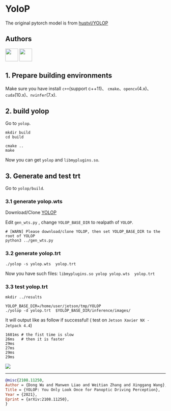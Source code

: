 YoloP
=====

The original pytorch model is from [hustvl/YOLOP](https://github.com/hustvl/YOLOP)

## Authors

<a href="https://github.com/ausk"><img src="https://avatars.githubusercontent.com/u/4545060?v=4?s=48" width="40px;" alt=""/></a> 
<a href="https://github.com/aliceint"><img src="https://avatars.githubusercontent.com/u/15520773?v=4?s=48" width="40px;" alt=""/></a> 

## 1. Prepare building environments

Make sure you have install `c++`(support c++11)、 `cmake`、`opencv`(4.x)、`cuda`(10.x)、`nvinfer`(7.x).


## 2. build yolop

Go to `yolop`.

```
mkdir build
cd build

cmake ..
make
```

Now you can get `yolop` and `libmyplugins.so`.


## 3. Generate and test trt

Go to `yolop/build`.

### 3.1 generate yolop.wts
Download/Clone [YOLOP](https://github.com/hustvl/YOLOP)

Edit `gen_wts.py` , change `YOLOP_BASE_DIR` to realpath of `YOLOP`.

```
# [WARN] Please download/clone YOLOP, then set YOLOP_BASE_DIR to the root of YOLOP
python3 ../gen_wts.py
```

### 3.2 generate yolop.trt
```
./yolop -s yolop.wts  yolop.trt
```

Now you have such files:  `libmyplugins.so yolop yolop.wts  yolop.trt`


### 3.3 test yolop.trt
```
mkdir ../results

YOLOP_BASE_DIR=/home/user/jetson/tmp/YOLOP
./yolop -d yolop.trt  $YOLOP_BASE_DIR/inference/images/
```

It will output like as follow if successful! ( test on `Jetson Xavier NX - Jetpack 4.4`)
```
1601ms # the fist time is slow
26ms   # then it is faster
29ms
27ms
29ms
29ms
```

![](https://user-images.githubusercontent.com/4545060/197756635-38348dc5-d8e7-4ae3-be56-6b231dd2f5db.jpg)



----------------------------------------


```BibTeX
@misc{2108.11250,
Author = {Dong Wu and Manwen Liao and Weitian Zhang and Xinggang Wang},
Title = {YOLOP: You Only Look Once for Panoptic Driving Perception},
Year = {2021},
Eprint = {arXiv:2108.11250},
}
```

